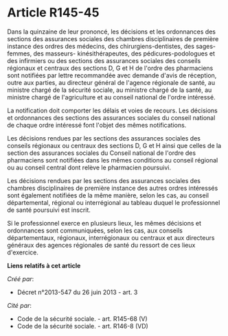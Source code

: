 # Article R145-45

Dans la quinzaine de leur prononcé, les décisions et les ordonnances des sections des assurances sociales des chambres
disciplinaires de première instance des ordres des médecins, des chirurgiens-dentistes, des sages-femmes, des masseurs-
kinésithérapeutes, des pédicures-podologues et des infirmiers ou des sections des assurances sociales des conseils régionaux
et centraux des sections D, G et H de l'ordre des pharmaciens sont notifiées par lettre recommandée avec demande d'avis de
réception, outre aux parties, au directeur général de l'agence régionale de santé, au ministre chargé de la sécurité sociale,
au ministre chargé de la santé, au ministre chargé de l'agriculture et au conseil national de l'ordre intéressé. 

La notification doit comporter les délais et voies de recours. Les décisions et ordonnances des sections des assurances
sociales du conseil national de chaque ordre intéressé font l'objet des mêmes notifications. 

Les décisions rendues par les sections des assurances sociales des conseils régionaux ou centraux des sections D, G et H
ainsi que celles de la section des assurances sociales du Conseil national de l'ordre des pharmaciens sont notifiées dans les
mêmes conditions au conseil régional ou au conseil central dont relève le pharmacien poursuivi. 

Les décisions rendues par les sections des assurances sociales des chambres disciplinaires de première instance des autres
ordres intéressés sont également notifiées de la même manière, selon les cas, au conseil départemental, régional ou
interrégional au tableau duquel le professionnel de santé poursuivi est inscrit. 

Si le professionnel exerce en plusieurs lieux, les mêmes décisions et ordonnances sont communiquées, selon les cas, aux
conseils départementaux, régionaux, interrégionaux ou centraux et aux directeurs généraux des agences régionales de santé du
ressort de ces lieux d'exercice.

**Liens relatifs à cet article**

_Créé par_:

  - Décret n°2013-547 du 26 juin 2013 - art. 3

_Cité par_:

  - Code de la sécurité sociale. - art. R145-68 (V)
  - Code de la sécurité sociale. - art. R146-8 (VD)
